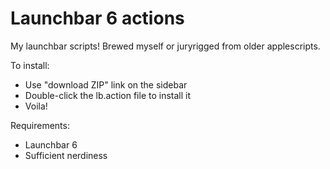 # Launchbar 6 actions

My launchbar scripts! Brewed myself or juryrigged from older applescripts.

To install:

* Use "download ZIP" link on the sidebar
* Double-click the lb.action file to install it
* Voila!

Requirements:

* Launchbar 6
* Sufficient nerdiness
